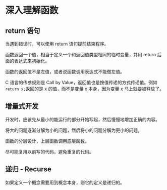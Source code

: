 # 深入理解函数

## return 语句

当遇到错误时，可以使用 return 语句提前结束程序。

函数返回一个值，相当于定义一个和返回值类型相同的临时变量，并用 return 后面的表达式来初始化。

函数的返回值不是左值，或者说函数调用表达式不能做左值。

C 语言的传参规则是 Call by Value，返回值也是按值传递的方式传递值。例如`return x;`返回的是 x 的值，而不是变量 x 本身，因为变量 x 马上就要被释放了。

## 增量式开发

开发时，应该先从最小的能运行的部分开始写起，然后慢慢地增加正确的内容。

将大的问题逐渐分解为小的问题，然后将小的问题分解为更小的问题。

函数的分层设计，上层函数调用底层函数。

尽可能复用以前写的代码，避免重复的代码。

## 递归 - Recurse

如果定义一个概念需要用到概念本身，则它的定义是递归的。
